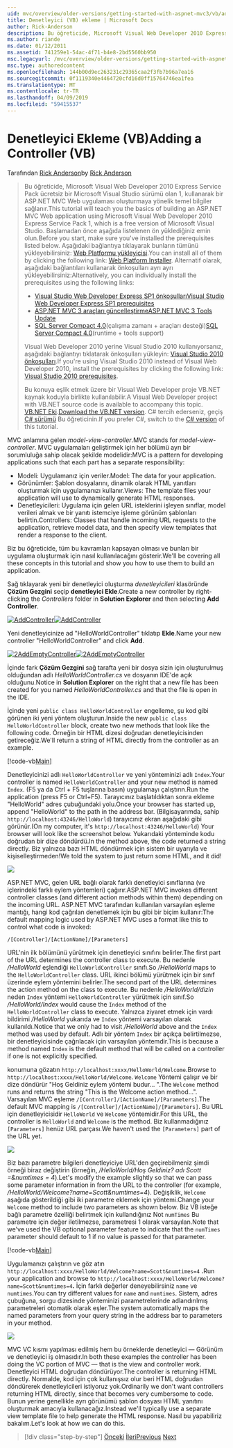 ```yaml
---
uid: mvc/overview/older-versions/getting-started-with-aspnet-mvc3/vb/adding-a-controller
title: Denetleyici (VB) ekleme | Microsoft Docs
author: Rick-Anderson
description: Bu öğreticide, Microsoft Visual Web Developer 2010 Express Service Pack, 1, kullanarak bir ASP.NET MVC Web uygulaması oluşturmaya yönelik temel bilgiler sağlanır...
ms.author: riande
ms.date: 01/12/2011
ms.assetid: 741259e1-54ac-4f71-b4e8-2bd5560bb950
msc.legacyurl: /mvc/overview/older-versions/getting-started-with-aspnet-mvc3/vb/adding-a-controller
msc.type: authoredcontent
ms.openlocfilehash: 144b00d9ec263231c29365caa2f3fb7b96a7ea16
ms.sourcegitcommit: 0f1119340e4464720cfd16d0ff15764746ea1fea
ms.translationtype: MT
ms.contentlocale: tr-TR
ms.lasthandoff: 04/09/2019
ms.locfileid: "59415537"
---
```

# <a name="adding-a-controller-vb"></a><span data-ttu-id="1dc87-103">Denetleyici Ekleme (VB)</span><span class="sxs-lookup"><span data-stu-id="1dc87-103">Adding a Controller (VB)</span></span>

<span data-ttu-id="1dc87-104">Tarafından [Rick Anderson]((https://twitter.com/RickAndMSFT))</span><span class="sxs-lookup"><span data-stu-id="1dc87-104">by [Rick Anderson]((https://twitter.com/RickAndMSFT))</span></span>

> <span data-ttu-id="1dc87-105">Bu öğreticide, Microsoft Visual Web Developer 2010 Express Service Pack ücretsiz bir Microsoft Visual Studio sürümü olan 1, kullanarak bir ASP.NET MVC Web uygulaması oluşturmaya yönelik temel bilgiler sağlanır.</span><span class="sxs-lookup"><span data-stu-id="1dc87-105">This tutorial will teach you the basics of building an ASP.NET MVC Web application using Microsoft Visual Web Developer 2010 Express Service Pack 1, which is a free version of Microsoft Visual Studio.</span></span> <span data-ttu-id="1dc87-106">Başlamadan önce aşağıda listelenen ön yüklediğiniz emin olun.</span><span class="sxs-lookup"><span data-stu-id="1dc87-106">Before you start, make sure you've installed the prerequisites listed below.</span></span> <span data-ttu-id="1dc87-107">Aşağıdaki bağlantıya tıklayarak bunların tümünü yükleyebilirsiniz: [Web Platformu yükleyicisi](https://www.microsoft.com/web/gallery/install.aspx?appid=VWD2010SP1Pack).</span><span class="sxs-lookup"><span data-stu-id="1dc87-107">You can install all of them by clicking the following link: [Web Platform Installer](https://www.microsoft.com/web/gallery/install.aspx?appid=VWD2010SP1Pack).</span></span> <span data-ttu-id="1dc87-108">Alternatif olarak, aşağıdaki bağlantıları kullanarak önkoşulları ayrı ayrı yükleyebilirsiniz:</span><span class="sxs-lookup"><span data-stu-id="1dc87-108">Alternatively, you can individually install the prerequisites using the following links:</span></span>
> 
> - [<span data-ttu-id="1dc87-109">Visual Studio Web Developer Express SP1 önkoşulları</span><span class="sxs-lookup"><span data-stu-id="1dc87-109">Visual Studio Web Developer Express SP1 prerequisites</span></span>](https://www.microsoft.com/web/gallery/install.aspx?appid=VWD2010SP1Pack)
> - [<span data-ttu-id="1dc87-110">ASP.NET MVC 3 araçları güncelleştirme</span><span class="sxs-lookup"><span data-stu-id="1dc87-110">ASP.NET MVC 3 Tools Update</span></span>](https://www.microsoft.com/web/gallery/install.aspx?appsxml=&amp;appid=MVC3)
> - <span data-ttu-id="1dc87-111">[SQL Server Compact 4.0](https://www.microsoft.com/web/gallery/install.aspx?appid=SQLCE;SQLCEVSTools_4_0)(çalışma zamanı + araçları desteği)</span><span class="sxs-lookup"><span data-stu-id="1dc87-111">[SQL Server Compact 4.0](https://www.microsoft.com/web/gallery/install.aspx?appid=SQLCE;SQLCEVSTools_4_0)(runtime + tools support)</span></span>
> 
> <span data-ttu-id="1dc87-112">Visual Web Developer 2010 yerine Visual Studio 2010 kullanıyorsanız, aşağıdaki bağlantıyı tıklatarak önkoşulları yükleyin: [Visual Studio 2010 önkoşulları](https://www.microsoft.com/web/gallery/install.aspx?appsxml=&amp;appid=VS2010SP1Pack).</span><span class="sxs-lookup"><span data-stu-id="1dc87-112">If you're using Visual Studio 2010 instead of Visual Web Developer 2010, install the prerequisites by clicking the following link: [Visual Studio 2010 prerequisites](https://www.microsoft.com/web/gallery/install.aspx?appsxml=&amp;appid=VS2010SP1Pack).</span></span>
> 
> <span data-ttu-id="1dc87-113">Bu konuya eşlik etmek üzere bir Visual Web Developer proje VB.NET kaynak koduyla birlikte kullanılabilir.</span><span class="sxs-lookup"><span data-stu-id="1dc87-113">A Visual Web Developer project with VB.NET source code is available to accompany this topic.</span></span> <span data-ttu-id="1dc87-114">[VB.NET Eki](https://code.msdn.microsoft.com/Introduction-to-MVC-3-10d1b098).</span><span class="sxs-lookup"><span data-stu-id="1dc87-114">[Download the VB.NET version](https://code.msdn.microsoft.com/Introduction-to-MVC-3-10d1b098).</span></span> <span data-ttu-id="1dc87-115">C# tercih ederseniz, geçiş [C# sürümü](../cs/adding-a-controller.md) Bu öğreticinin.</span><span class="sxs-lookup"><span data-stu-id="1dc87-115">If you prefer C#, switch to the [C# version](../cs/adding-a-controller.md) of this tutorial.</span></span>


<span data-ttu-id="1dc87-116">MVC anlamına gelen *model-view-controller*.</span><span class="sxs-lookup"><span data-stu-id="1dc87-116">MVC stands for *model-view-controller*.</span></span> <span data-ttu-id="1dc87-117">MVC uygulamaları geliştirmek için her bölümü ayrı bir sorumluluğa sahip olacak şekilde modelidir:</span><span class="sxs-lookup"><span data-stu-id="1dc87-117">MVC is a pattern for developing applications such that each part has a separate responsibility:</span></span>

- <span data-ttu-id="1dc87-118">Modeli: Uygulamanız için veriler.</span><span class="sxs-lookup"><span data-stu-id="1dc87-118">Model: The data for your application.</span></span>
- <span data-ttu-id="1dc87-119">Görünümler: Şablon dosyalarını, dinamik olarak HTML yanıtları oluşturmak için uygulamanızı kullanır.</span><span class="sxs-lookup"><span data-stu-id="1dc87-119">Views: The template files your application will use to dynamically generate HTML responses.</span></span>
- <span data-ttu-id="1dc87-120">Denetleyicileri: Uygulama için gelen URL isteklerini işleyen sınıflar, model verileri almak ve bir yanıtı istemciye işleme görünüm şablonları belirtin.</span><span class="sxs-lookup"><span data-stu-id="1dc87-120">Controllers: Classes that handle incoming URL requests to the application, retrieve model data, and then specify view templates that render a response to the client.</span></span>

<span data-ttu-id="1dc87-121">Biz bu öğreticide, tüm bu kavramları kapsayan olması ve bunları bir uygulama oluşturmak için nasıl kullanılacağını gösterir.</span><span class="sxs-lookup"><span data-stu-id="1dc87-121">We'll be covering all these concepts in this tutorial and show you how to use them to build an application.</span></span>

<span data-ttu-id="1dc87-122">Sağ tıklayarak yeni bir denetleyici oluşturma *denetleyicileri* klasöründe **Çözüm Gezgini** seçip **denetleyici Ekle**.</span><span class="sxs-lookup"><span data-stu-id="1dc87-122">Create a new controller by right-clicking the *Controllers* folder in **Solution Explorer** and then selecting **Add Controller**.</span></span>

[<span data-ttu-id="1dc87-123">![AddController](adding-a-controller/_static/image2.png "AddController")</span><span class="sxs-lookup"><span data-stu-id="1dc87-123">![AddController](adding-a-controller/_static/image2.png "AddController")</span></span>](adding-a-controller/_static/image1.png)

<span data-ttu-id="1dc87-124">Yeni denetleyicinize ad &quot;HelloWorldController&quot; tıklatıp **Ekle**.</span><span class="sxs-lookup"><span data-stu-id="1dc87-124">Name your new controller &quot;HelloWorldController&quot; and click **Add**.</span></span>

[<span data-ttu-id="1dc87-125">![2AddEmptyController](adding-a-controller/_static/image4.png "2AddEmptyController")</span><span class="sxs-lookup"><span data-stu-id="1dc87-125">![2AddEmptyController](adding-a-controller/_static/image4.png "2AddEmptyController")</span></span>](adding-a-controller/_static/image3.png)

<span data-ttu-id="1dc87-126">İçinde fark **Çözüm Gezgini** sağ tarafta yeni bir dosya sizin için oluşturulmuş olduğundan adlı *HelloWorldController.cs* ve dosyanın IDE'de açık olduğunu.</span><span class="sxs-lookup"><span data-stu-id="1dc87-126">Notice in **Solution Explorer** on the right that a new file has been created for you named *HelloWorldController.cs* and that the file is open in the IDE.</span></span>

<span data-ttu-id="1dc87-127">İçinde yeni `public class HelloWorldController` engelleme, şu kod gibi görünen iki yeni yöntem oluşturun.</span><span class="sxs-lookup"><span data-stu-id="1dc87-127">Inside the new `public class HelloWorldController` block, create two new methods that look like the following code.</span></span> <span data-ttu-id="1dc87-128">Örneğin bir HTML dizesi doğrudan denetleyicisinden getireceğiz.</span><span class="sxs-lookup"><span data-stu-id="1dc87-128">We'll return a string of HTML directly from the controller as an example.</span></span>

[!code-vb[Main](adding-a-controller/samples/sample1.vb)]

<span data-ttu-id="1dc87-129">Denetleyicinizi adlı `HelloWorldController` ve yeni yönteminizi adlı `Index`.</span><span class="sxs-lookup"><span data-stu-id="1dc87-129">Your controller is named `HelloWorldController` and your new method is named `Index`.</span></span> <span data-ttu-id="1dc87-130">(F5 ya da Ctrl + F5 tuşlarına basın) uygulamayı çalıştırın.</span><span class="sxs-lookup"><span data-stu-id="1dc87-130">Run the application (press F5 or Ctrl+F5).</span></span> <span data-ttu-id="1dc87-131">Tarayıcınız başlatıldıktan sonra ekleme &quot;HelloWorld&quot; adres çubuğundaki yolu.</span><span class="sxs-lookup"><span data-stu-id="1dc87-131">Once your browser has started up, append &quot;HelloWorld&quot; to the path in the address bar.</span></span> <span data-ttu-id="1dc87-132">(Bilgisayarımda, sahip `http://localhost:43246/HelloWorld`) tarayıcınız ekran aşağıdaki gibi görünür.</span><span class="sxs-lookup"><span data-stu-id="1dc87-132">(On my computer, it's `http://localhost:43246/HelloWorld`) Your browser will look like the screenshot below.</span></span> <span data-ttu-id="1dc87-133">Yukarıdaki yönteminde kodu doğrudan bir dize döndürdü.</span><span class="sxs-lookup"><span data-stu-id="1dc87-133">In the method above, the code returned a string directly.</span></span> <span data-ttu-id="1dc87-134">Biz yalnızca bazı HTML döndürmek için sistem bir uyarıyla ve kişiselleştirmeden!</span><span class="sxs-lookup"><span data-stu-id="1dc87-134">We told the system to just return some HTML, and it did!</span></span>

![](adding-a-controller/_static/image5.png)

<span data-ttu-id="1dc87-135">ASP.NET MVC, gelen URL bağlı olarak farklı denetleyici sınıflarına (ve içlerindeki farklı eylem yöntemleri) çağırır.</span><span class="sxs-lookup"><span data-stu-id="1dc87-135">ASP.NET MVC invokes different controller classes (and different action methods within them) depending on the incoming URL.</span></span> <span data-ttu-id="1dc87-136">ASP.NET MVC tarafından kullanılan varsayılan eşleme mantığı, hangi kod çağrılan denetlemek için bu gibi bir biçim kullanır:</span><span class="sxs-lookup"><span data-stu-id="1dc87-136">The default mapping logic used by ASP.NET MVC uses a format like this to control what code is invoked:</span></span>

`/[Controller]/[ActionName]/[Parameters]`

<span data-ttu-id="1dc87-137">URL'nin ilk bölümünü yürütmek için denetleyici sınıfını belirler.</span><span class="sxs-lookup"><span data-stu-id="1dc87-137">The first part of the URL determines the controller class to execute.</span></span> <span data-ttu-id="1dc87-138">Bu nedenle */HelloWorld* eşlendiği `HelloWorldController` sınıfı.</span><span class="sxs-lookup"><span data-stu-id="1dc87-138">So */HelloWorld* maps to the `HelloWorldController` class.</span></span> <span data-ttu-id="1dc87-139">URL ikinci bölümü yürütmek için bir sınıf üzerinde eylem yöntemini belirler.</span><span class="sxs-lookup"><span data-stu-id="1dc87-139">The second part of the URL determines the action method on the class to execute.</span></span> <span data-ttu-id="1dc87-140">Bu nedenle */HelloWorld/dizin* neden `Index` yöntemi `HelloWorldController` yürütmek için sınıf.</span><span class="sxs-lookup"><span data-stu-id="1dc87-140">So */HelloWorld/Index* would cause the `Index` method of the `HelloWorldController` class to execute.</span></span> <span data-ttu-id="1dc87-141">Yalnızca ziyaret etmek için vardı bildirimi */HelloWorld* yukarıda ve `Index` yöntemi varsayılan olarak kullanıldı.</span><span class="sxs-lookup"><span data-stu-id="1dc87-141">Notice that we only had to visit */HelloWorld* above and the `Index` method was used by default.</span></span> <span data-ttu-id="1dc87-142">Adlı bir yöntem `Index` bir açıkça belirtilmezse, bir denetleyicisinde çağrılacak için varsayılan yöntemdir.</span><span class="sxs-lookup"><span data-stu-id="1dc87-142">This is because a method named `Index` is the default method that will be called on a controller if one is not explicitly specified.</span></span>

<span data-ttu-id="1dc87-143">konumuna gözatın `http://localhost:xxxx/HelloWorld/Welcome`.</span><span class="sxs-lookup"><span data-stu-id="1dc87-143">Browse to `http://localhost:xxxx/HelloWorld/Welcome`.</span></span> <span data-ttu-id="1dc87-144">`Welcome` Yöntemi çalışır ve bir dize döndürür &quot;Hoş Geldiniz eylem yöntemi budur... &quot;.</span><span class="sxs-lookup"><span data-stu-id="1dc87-144">The `Welcome` method runs and returns the string &quot;This is the Welcome action method...&quot;.</span></span> <span data-ttu-id="1dc87-145">Varsayılan MVC eşleme `/[Controller]/[ActionName]/[Parameters]`.</span><span class="sxs-lookup"><span data-stu-id="1dc87-145">The default MVC mapping is `/[Controller]/[ActionName]/[Parameters]`.</span></span> <span data-ttu-id="1dc87-146">Bu URL için denetleyicisidir `HelloWorld` ve `Welcome` yöntemidir.</span><span class="sxs-lookup"><span data-stu-id="1dc87-146">For this URL, the controller is `HelloWorld` and `Welcome` is the method.</span></span> <span data-ttu-id="1dc87-147">Biz kullanmadığınız `[Parameters]` henüz URL parçası.</span><span class="sxs-lookup"><span data-stu-id="1dc87-147">We haven't used the `[Parameters]` part of the URL yet.</span></span>

![](adding-a-controller/_static/image6.png)

<span data-ttu-id="1dc87-148">Biz bazı parametre bilgileri denetleyiciye URL'den geçirebilmeniz şimdi örneği biraz değiştirin (örneğin, */HelloWorld/Hoş Geldiniz? adı Scott =&amp;numtimes = 4*).</span><span class="sxs-lookup"><span data-stu-id="1dc87-148">Let's modify the example slightly so that we can pass some parameter information in from the URL to the controller (for example, */HelloWorld/Welcome?name=Scott&amp;numtimes=4*).</span></span> <span data-ttu-id="1dc87-149">Değişiklik, `Welcome` aşağıda gösterildiği gibi iki parametre eklemek için yöntemi.</span><span class="sxs-lookup"><span data-stu-id="1dc87-149">Change your `Welcome` method to include two parameters as shown below.</span></span> <span data-ttu-id="1dc87-150">Biz VB isteğe bağlı parametre özelliği belirtmek için kullandığınız Not `numTimes` Bu parametre için değer iletilmezse, parametresi 1 olarak varsayılan.</span><span class="sxs-lookup"><span data-stu-id="1dc87-150">Note that we've used the VB optional parameter feature to indicate that the `numTimes` parameter should default to 1 if no value is passed for that parameter.</span></span>

[!code-vb[Main](adding-a-controller/samples/sample2.vb)]

<span data-ttu-id="1dc87-151">Uygulamanızı çalıştırın ve göz atın `http://localhost:xxxx/HelloWorld/Welcome?name=Scott&numtimes=4` **.**</span><span class="sxs-lookup"><span data-stu-id="1dc87-151">Run your application and browse to `http://localhost:xxxx/HelloWorld/Welcome?name=Scott&numtimes=4`**.**</span></span> <span data-ttu-id="1dc87-152">İçin farklı değerler deneyebilirsiniz `name` ve `numtimes`.</span><span class="sxs-lookup"><span data-stu-id="1dc87-152">You can try different values for `name` and `numtimes`.</span></span> <span data-ttu-id="1dc87-153">Sistem, adres çubuğuna, sorgu dizesinde yönteminizi parametrelerinde adlandırılmış parametreleri otomatik olarak eşler.</span><span class="sxs-lookup"><span data-stu-id="1dc87-153">The system automatically maps the named parameters from your query string in the address bar to parameters in your method.</span></span>

![](adding-a-controller/_static/image7.png)

<span data-ttu-id="1dc87-154">MVC VC kısmı yapılması edilmiş hem bu örneklerde denetleyici — Görünüm ve denetleyici iş olmasıdır.</span><span class="sxs-lookup"><span data-stu-id="1dc87-154">In both these examples the controller has been doing the VC portion of MVC — that is the view and controller work.</span></span> <span data-ttu-id="1dc87-155">Denetleyici HTML doğrudan döndürüyor.</span><span class="sxs-lookup"><span data-stu-id="1dc87-155">The controller is returning HTML directly.</span></span> <span data-ttu-id="1dc87-156">Normalde, kod için çok kullanışsız olur beri HTML doğrudan döndürerek denetleyicileri istiyoruz yok.</span><span class="sxs-lookup"><span data-stu-id="1dc87-156">Ordinarily we don't want controllers returning HTML directly, since that becomes very cumbersome to code.</span></span> <span data-ttu-id="1dc87-157">Bunun yerine genellikle ayrı görünümü şablon dosyası HTML yanıtını oluşturmak amacıyla kullanacağız.</span><span class="sxs-lookup"><span data-stu-id="1dc87-157">Instead we'll typically use a separate view template file to help generate the HTML response.</span></span> <span data-ttu-id="1dc87-158">Nasıl bu yapabiliriz bakalım.</span><span class="sxs-lookup"><span data-stu-id="1dc87-158">Let's look at how we can do this.</span></span>

> [!div class="step-by-step"]
> <span data-ttu-id="1dc87-159">[Önceki](intro-to-aspnet-mvc-3.md)
> [İleri](adding-a-view.md)</span><span class="sxs-lookup"><span data-stu-id="1dc87-159">[Previous](intro-to-aspnet-mvc-3.md)
[Next](adding-a-view.md)</span></span>
